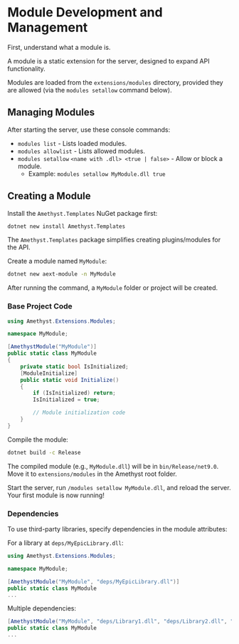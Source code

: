 # Module Development and Management

First, understand what a module is.

A module is a static extension for the server, designed to expand API functionality.

Modules are loaded from the `extensions/modules` directory, provided they are allowed (via the `modules setallow` command below).

## Managing Modules

After starting the server, use these console commands:

- `modules list` - Lists loaded modules.
- `modules allowlist` - Lists allowed modules.
- `modules setallow` `<name with .dll> <true | false>` - Allow or block a module.
  - Example: `modules setallow MyModule.dll true`

## Creating a Module
Install the `Amethyst.Templates` NuGet package first:
```bash
dotnet new install Amethyst.Templates
```

The `Amethyst.Templates` package simplifies creating plugins/modules for the API.

Create a module named `MyModule`:
```bash
dotnet new aext-module -n MyModule
```

After running the command, a `MyModule` folder or project will be created.

### Base Project Code
```cs
using Amethyst.Extensions.Modules;

namespace MyModule;

[AmethystModule("MyModule")]
public static class MyModule
{
    private static bool IsInitialized;
    [ModuleInitialize]
    public static void Initialize()
    {
        if (IsInitialized) return;
        IsInitialized = true;

        // Module initialization code
    }
}
```

Compile the module:
```bash
dotnet build -c Release
```

The compiled module (e.g., `MyModule.dll`) will be in `bin/Release/net9.0`. Move it to `extensions/modules` in the Amethyst root folder.

Start the server, run `/modules setallow MyModule.dll`, and reload the server. Your first module is now running!

### Dependencies
To use third-party libraries, specify dependencies in the module attributes:

For a library at `deps/MyEpicLibrary.dll`:
```cs
using Amethyst.Extensions.Modules;

namespace MyModule;

[AmethystModule("MyModule", "deps/MyEpicLibrary.dll")]
public static class MyModule
...
```

Multiple dependencies:
```cs
[AmethystModule("MyModule", "deps/Library1.dll", "deps/Library2.dll", "deps/Library3.dll")]
public static class MyModule
...
```